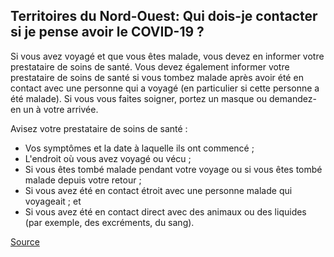 ## Territoires du Nord-Ouest: Qui dois-je contacter si je pense avoir le COVID-19 ?

Si vous avez voyagé et que vous êtes malade, vous devez en informer votre prestataire de soins de santé. Vous devez également informer votre prestataire de soins de santé si vous tombez malade après avoir été en contact avec une personne qui a voyagé (en particulier si cette personne a été malade). Si vous vous faites soigner, portez un masque ou demandez-en un à votre arrivée.

Avisez votre prestataire de soins de santé :

- Vos symptômes et la date à laquelle ils ont commencé ;
- L'endroit où vous avez voyagé ou vécu ;
- Si vous êtes tombé malade pendant votre voyage ou si vous êtes tombé malade depuis votre retour ;
- Si vous avez été en contact étroit avec une personne malade qui voyageait ; et
- Si vous avez été en contact direct avec des animaux ou des liquides (par exemple, des excréments, du sang).

[Source](https://www.hss.gov.nt.ca/fr/services/maladie-%C3%A0-coronavirus-covid-19/faq-sur-la-maladie-%C3%A0-coronavirus-covid-19)
